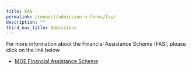 ```yaml
---
title: FAS
permalink: /connect/admission-n-forms/fas/
description: ""
third_nav_title: Admissions
---
```

<p>For more information about the Financial Assistance Scheme (FAS), please click on the link below.</p>
<ul>
<li><a href="https://www.moe.gov.sg/financial-matters/financial-assistance" target="_blank" rel="noopener">MOE Financial Assistance Scheme</a></li>
</ul>